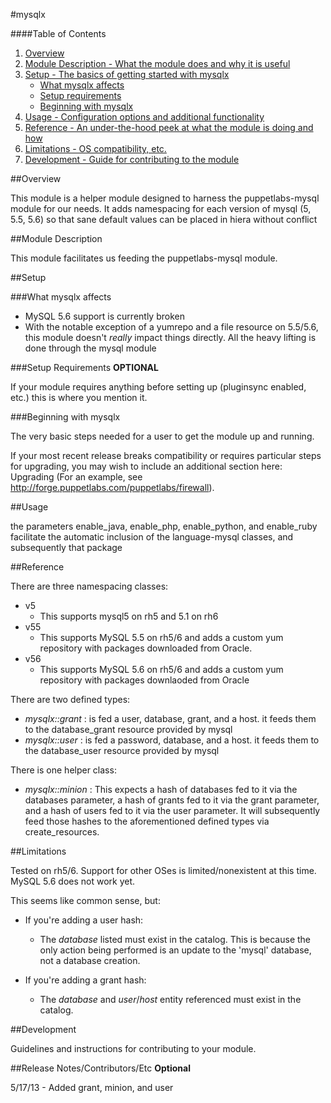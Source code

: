 #mysqlx

####Table of Contents

1. [Overview](#overview)
2. [Module Description - What the module does and why it is useful](#module-description)
3. [Setup - The basics of getting started with mysqlx](#setup)
    * [What mysqlx affects](#what-mysqlx-affects)
    * [Setup requirements](#setup-requirements)
    * [Beginning with mysqlx](#beginning-with-mysqlx)
4. [Usage - Configuration options and additional functionality](#usage)
5. [Reference - An under-the-hood peek at what the module is doing and how](#reference)
5. [Limitations - OS compatibility, etc.](#limitations)
6. [Development - Guide for contributing to the module](#development)

##Overview

This module is a helper module designed to harness the puppetlabs-mysql module for our needs. It adds namespacing for each version of mysql (5, 5.5, 5.6) so that sane default values can be placed in hiera without conflict

##Module Description

This module facilitates us feeding the puppetlabs-mysql module.

##Setup

###What mysqlx affects

* MySQL 5.6 support is currently broken
* With the notable exception of a yumrepo and a file resource on 5.5/5.6, this module doesn't *really* impact things directly. All the heavy lifting is done through the mysql module

###Setup Requirements **OPTIONAL**

If your module requires anything before setting up (pluginsync enabled, etc.) this is where you mention it.

###Beginning with mysqlx

The very basic steps needed for a user to get the module up and running.

If your most recent release breaks compatibility or requires particular steps for upgrading, you may wish to include an additional section here: Upgrading (For an example, see http://forge.puppetlabs.com/puppetlabs/firewall).

##Usage

the parameters enable_java, enable_php, enable_python, and enable_ruby facilitate the automatic inclusion of the language-mysql classes, and subsequently that package

##Reference

There are three namespacing classes:
  - v5
    * This supports mysql5 on rh5 and 5.1 on rh6
  - v55
    * This supports MySQL 5.5 on rh5/6 and adds a custom yum repository with packages downloaded from Oracle.
  - v56
    * This supports MySQL 5.6 on rh5/6 and adds a custom yum repository with packages downlaoded from Oracle

There are two defined types:
  - *mysqlx::grant* : is fed a user, database, grant, and a host. it feeds them to the database_grant resource provided by mysql
  - *mysqlx::user* : is fed a password, database, and a host. it feeds them to the database_user resource provided by mysql

There is one helper class:
  - *mysqlx::minion* : This expects a hash of databases fed to it via the databases parameter, a hash of grants fed to it via the grant parameter, and a hash of users fed to it via the user parameter. It will subsequently feed those hashes to the aforementioned defined types via create_resources.

##Limitations

Tested on rh5/6. Support for other OSes is limited/nonexistent at this time.
MySQL 5.6 does not work yet.

This seems like common sense, but:
  * If you're adding a user hash:
    - The *database* listed must exist in the catalog. This is because the only action being performed is an update to the 'mysql' database, not a database creation.

  * If you're adding a grant hash:
    - The *database* and *user*/*host* entity referenced must exist in the catalog.


##Development

Guidelines and instructions for contributing to your module.

##Release Notes/Contributors/Etc **Optional**

5/17/13 - Added grant, minion, and user
